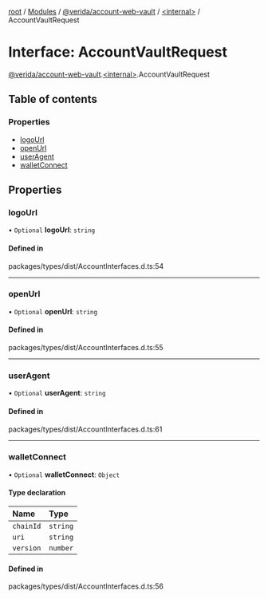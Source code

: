 [root](../README.md) / [Modules](../modules.md) / [@verida/account-web-vault](../modules/verida_account_web_vault.md) / [<internal\>](../modules/verida_account_web_vault._internal_.md) / AccountVaultRequest

# Interface: AccountVaultRequest

[@verida/account-web-vault](../modules/verida_account_web_vault.md).[<internal\>](../modules/verida_account_web_vault._internal_.md).AccountVaultRequest

## Table of contents

### Properties

- [logoUrl](verida_account_web_vault._internal_.AccountVaultRequest.md#logourl)
- [openUrl](verida_account_web_vault._internal_.AccountVaultRequest.md#openurl)
- [userAgent](verida_account_web_vault._internal_.AccountVaultRequest.md#useragent)
- [walletConnect](verida_account_web_vault._internal_.AccountVaultRequest.md#walletconnect)

## Properties

### logoUrl

• `Optional` **logoUrl**: `string`

#### Defined in

packages/types/dist/AccountInterfaces.d.ts:54

___

### openUrl

• `Optional` **openUrl**: `string`

#### Defined in

packages/types/dist/AccountInterfaces.d.ts:55

___

### userAgent

• `Optional` **userAgent**: `string`

#### Defined in

packages/types/dist/AccountInterfaces.d.ts:61

___

### walletConnect

• `Optional` **walletConnect**: `Object`

#### Type declaration

| Name | Type |
| :------ | :------ |
| `chainId` | `string` |
| `uri` | `string` |
| `version` | `number` |

#### Defined in

packages/types/dist/AccountInterfaces.d.ts:56
